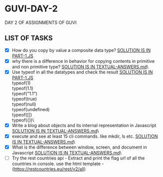# GUVI-DAY-2
DAY 2 OF ASSIGNMENTS OF GUVI

## LIST OF TASKS

- [x] How do you copy by value a composite data type? [SOLUTION IS IN PART-1.JS](PART-1.js )
- [x] why there is a difference in behavior for copying contents in primitive and non primitive type? [SOLUTION IS IN TEXTUAL-ANSWERS.md](TEXTUAL-ANSWERS.md)\
- [x] Use typeof in all the datatypes and check the result [SOLUTION IS IN PART-1.JS](PART-1.js )\
        typeof(1)\
        typeof(1.1)\
        typeof("1.1")\
        typeof(true)\
        typeof(null)\
        typeof(undefined)\
        typeof([])\
        typeof({})\
- [x] Write a blog about objects and its internal representation in Javascript [SOLUTION IS IN TEXTUAL-ANSWERS.md](TEXTUAL-ANSWERS.md)\
- [x] execute and see at least 15 cli commands. like mkdir, ls etc. [SOLUTION IS IN TEXTUAL-ANSWERS.md](TEXTUAL-ANSWERS.md)\
- [x] What is the difference between window, screen, and document in Javascript [SOLUTION IS IN TEXTUAL-ANSWERS.md](TEXTUAL-ANSWERS.md)\
- [ ] Try the rest countries api - Extract and print the flag url of all the countries in console. use the html template - (https://restcountries.eu/rest/v2/all)
